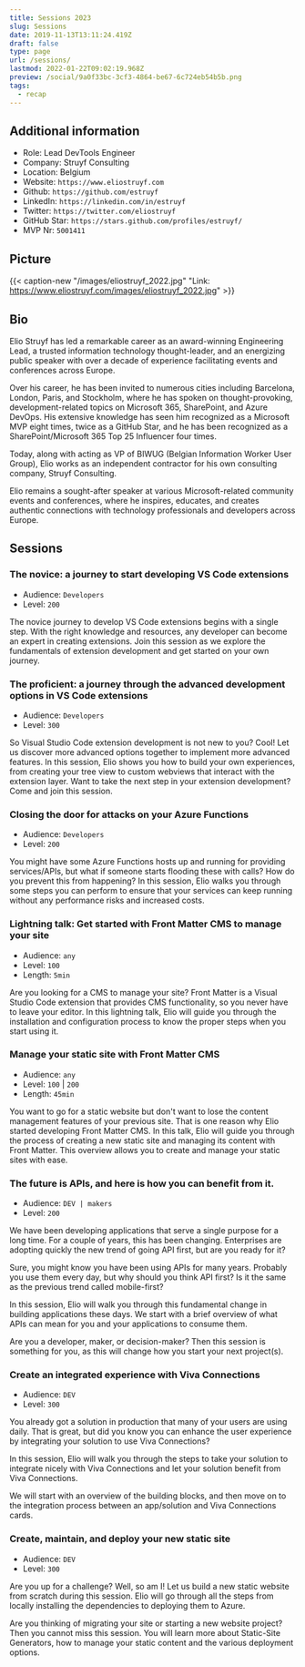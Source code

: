 ```yaml
---
title: Sessions 2023
slug: Sessions
date: 2019-11-13T13:11:24.419Z
draft: false
type: page
url: /sessions/
lastmod: 2022-01-22T09:02:19.968Z
preview: /social/9a0f33bc-3cf3-4864-be67-6c724eb54b5b.png
tags:
  - recap
---
```


## Additional information

- Role: Lead DevTools Engineer
- Company: Struyf Consulting
- Location: Belgium
- Website: `https://www.eliostruyf.com`
- Github: `https://github.com/estruyf`
- LinkedIn: `https://linkedin.com/in/estruyf`
- Twitter: `https://twitter.com/eliostruyf`
- GitHub Star: `https://stars.github.com/profiles/estruyf/`
- MVP Nr: `5001411`

## Picture

{{< caption-new "/images/eliostruyf_2022.jpg" "Link: https://www.eliostruyf.com/images/eliostruyf_2022.jpg" >}}

## Bio

Elio Struyf has led a remarkable career as an award-winning Engineering Lead, a trusted information technology thought-leader, and an energizing public speaker with over a decade of experience facilitating events and conferences across Europe.

Over his career, he has been invited to numerous cities including Barcelona, London, Paris, and Stockholm, where he has spoken on thought-provoking, development-related topics on Microsoft 365, SharePoint, and Azure DevOps. His extensive knowledge has seen him recognized as a Microsoft MVP eight times, twice as a GitHub Star, and he has been recognized as a SharePoint/Microsoft 365 Top 25 Influencer four times.

Today, along with acting as VP of BIWUG (Belgian Information Worker User Group), Elio works as an independent contractor for his own consulting company, Struyf Consulting.

Elio remains a sought-after speaker at various Microsoft-related community events and conferences, where he inspires, educates, and creates authentic connections with technology professionals and developers across Europe.

<!-- ### Long version

Elio Struyf is an independent Belgium-based Engineering Lead, Blogger, and Public Speaker whose tenacity, determination, and drive have all earned him the reputation as a trusted thought leader in the information technology space. Deeply passionate about what he does for a living, he is a firm believer in following your dreams no matter what. To him, one’s profession should also be their purpose. Furthermore, he believes that we only have this one life to live, so we should spend that life feeling truly fulfilled both professionally and personally.

Throughout the last decade, Elio has gained extensive experience in Azure, Microsoft 365, and Visual Studio Code extension development. Within those +10 years, he was deemed a Microsoft MVP seven consecutive times, he became a GitHub Star, and has been recognized as a SharePoint/Office 365 Top 25 Influencer three times.

Elio’s inspiration for his blog began back in 2010 when he was facing a challenge that took him several days to overcome. The moment he found that solution, he realized how much he wanted to share his findings with the world. That’s when his blog was born. Fast-forward two years, and he expanded his horizons by dabbling in the public speaking arena. After speaking at a local BIWUG community (https://biwug.be) event and becoming their VP a year later, he knew this was yet another way he could not only connect with others but share valuable knowledge with them. What was once a fear of public speaking ultimately turned into an obsession.

When he isn’t helping fellow IT developers, you can find Elio Struyf on his bike, coding, gaming (the Final Fantasy games are his favorite), binge-watching anime, or building random structures with Legos.  -->

<!-- ### Short version

Elio Struyf is an independent Lead DevTools Engineer, Blogger, and Speaker on a mission to share his tried-and-true wisdom with as many IT developers as possible. Armed with a deep-rooted passion for all things information technology, he has always been of the belief that one’s job should go beyond something that just “pays the bills”. What you do for a living should leave you feeling inspired every day of your life. For the last +10 years, he has been immersed in Azure, Microsoft 365, and Visual Studio Code extension development, earning multiple awards along the way. He has also had the opportunity to share his know-how at various speaking engagements and create articles for his blog that help others on their professional journeys. -->

## Sessions

### The novice: a journey to start developing VS Code extensions

- Audience: `Developers`
- Level: `200`

The novice journey to develop VS Code extensions begins with a single step. With the right knowledge and resources, any developer can become an expert in creating extensions. Join this session as we explore the fundamentals of extension development and get started on your own journey.

### The proficient: a journey through the advanced development options in VS Code extensions

- Audience: `Developers`
- Level: `300`

So Visual Studio Code extension development is not new to you? Cool! Let us discover more advanced options together to implement more advanced features. In this session, Elio shows you how to build your own experiences, from creating your tree view to custom webviews that interact with the extension layer. Want to take the next step in your extension development? Come and join this session.

### Closing the door for attacks on your Azure Functions

- Audience: `Developers`
- Level: `200`

You might have some Azure Functions hosts up and running for providing services/APIs, but what if someone starts flooding these with calls? How do you prevent this from happening? In this session, Elio walks you through some steps you can perform to ensure that your services can keep running without any performance risks and increased costs.

### Lightning talk: Get started with Front Matter CMS to manage your site

- Audience: `any`
- Level: `100`
- Length: `5min`

Are you looking for a CMS to manage your site? Front Matter is a Visual Studio Code extension that provides CMS functionality, so you never have to leave your editor. In this lightning talk, Elio will guide you through the installation and configuration process to know the proper steps when you start using it.

### Manage your static site with Front Matter CMS

- Audience: `any`
- Level: `100` | `200`
- Length: `45min`

You want to go for a static website but don't want to lose the content management features of your previous site. That is one reason why Elio started developing Front Matter CMS. In this talk, Elio will guide you through the process of creating a new static site and managing its content with Front Matter. This overview allows you to create and manage your static sites with ease.

### The future is APIs, and here is how you can benefit from it.

- Audience: `DEV | makers`
- Level: `200`

We have been developing applications that serve a single purpose for a long time. For a couple of years, this has been changing. Enterprises are adopting quickly the new trend of going API first, but are you ready for it?

Sure, you might know you have been using APIs for many years. Probably you use them every day, but why should you think API first? Is it the same as the previous trend called mobile-first?

In this session, Elio will walk you through this fundamental change in building applications these days. We start with a brief overview of what APIs can mean for you and your applications to consume them.

Are you a developer, maker, or decision-maker? Then this session is something for you, as this will change how you start your next project(s).

### Create an integrated experience with Viva Connections

- Audience: `DEV`
- Level: `300`

You already got a solution in production that many of your users are using daily. That is great, but did you know you can enhance the user experience by integrating your solution to use Viva Connections?

In this session, Elio will walk you through the steps to take your solution to integrate nicely with Viva Connections and let your solution benefit from Viva Connections.

We will start with an overview of the building blocks, and then move on to the integration process between an app/solution and Viva Connections cards.

### Create, maintain, and deploy your new static site

- Audience: `DEV`
- Level: `300`

Are you up for a challenge? Well, so am I! Let us build a new static website from scratch during this session. Elio will go through all the steps from locally installing the dependencies to deploying them to Azure.

Are you thinking of migrating your site or starting a new website project? Then you cannot miss this session. You will learn more about Static-Site Generators, how to manage your static content and the various deployment options.

